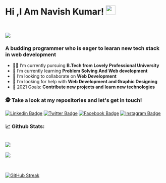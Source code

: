 
# Hi ,I Am Navish Kumar! <img src="https://raw.githubusercontent.com/debdutgoswami/debdutgoswami/master/assets/gifs/Hi.gif" width="30px">
<br>

![](https://komarev.com/ghpvc/?username=navishNSR&color=blue)<br>

### A budding programmer who is eager to learan new tech stack in web development<br>

- 👨‍🏭 I’m currently pursuing **B.Tech from Lovely Professional University** <br>
- 🏫 I’m currently learning **Problem Solving And Web development** <br>
- 🙌 I’m looking to collaborate on **Web Development** <br>
- 🤔 I’m looking for help with **Web Development and Graphic Designing**<br>
- 🥅 2021 Goals: **Contribute new projects and learn new technologies** <br>


### 🕵 Take a look at my repositories and let's get in touch!<br>


[![Linkedin Badge](https://img.shields.io/badge/-navishsingh-blue?style=flat-square&logo=Linkedin&logoColor=white&link=https://www.linkedin.com/in/navishsingh/)](https://www.linkedin.com/in/navishsingh/) 
[![Twitter Badge](https://img.shields.io/badge/-@navishsingh2428-1ca0f1?style=flat-square&labelColor=1ca0f1&logo=twitter&logoColor=white&link=https://twitter.com/navishsingh2428)](https://twitter.com/navishsingh2428) 
[![Facebook Badge](https://img.shields.io/badge/-navishsingh242892-3b5998?style=flat-square&labelColor=3b5998&logo=facebook&logoColor=white&link=https://www.facebook.com/navishsingh242892)](https://www.facebook.com/navishsingh242892) 
[![Instagram Badge](https://img.shields.io/badge/-@i.m.navish-E4405F?style=flat-square&logo=instagram&logoColor=white&link=https://www.instagram.com/i.m.navish)](https://www.instagram.com/i.m.navish) 


### 📈 Github Stats:


<br>
<a href="https://github.com/navishNSR">
<img align="center" src="https://github-readme-stats.vercel.app/api?username=navishNSR&show_icons=true&include_all_commits=true&theme=midnight-purple&count_private=true">
</a>
<br><br>
<a href="https://github.com/remcohalman/github-readme-stats">
<img align="center" src="https://github-readme-stats.anuraghazra1.vercel.app/api/top-langs/?username=navishNSR&layout=compact&theme=blue-green" />
</a>
<br>
<br><br>

[![GitHub Streak](https://github-readme-streak-stats.herokuapp.com/?user=navishNSR)](https://git.io/streak-stats)

